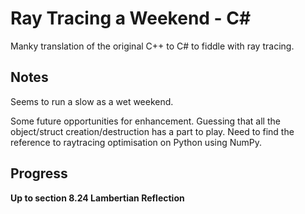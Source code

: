 # Ray Tracing a Weekend - C# #

Manky translation of the original C++ to C# to fiddle with ray tracing.

## Notes ##
Seems to run a slow as a wet weekend. 

Some future opportunities for enhancement. Guessing that all the object/struct creation/destruction has a part to play. Need to find the reference to raytracing optimisation on Python using NumPy.

## Progress ##
**Up to section 8.24 Lambertian Reflection**